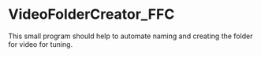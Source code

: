 # VideoFolderCreator_FFC
This small program should help to automate naming and creating the folder for video for tuning.
